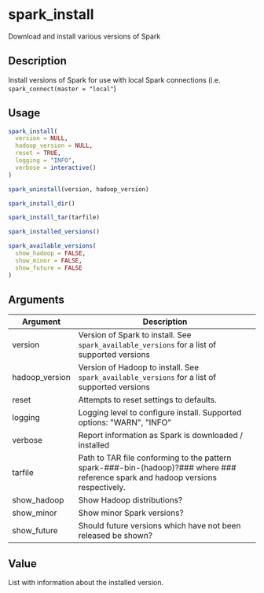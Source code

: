 # spark_install


Download and install various versions of Spark




## Description

Install versions of Spark for use with local Spark connections
  (i.e. ``spark_connect(master = "local"``)





## Usage
```r
spark_install(
  version = NULL,
  hadoop_version = NULL,
  reset = TRUE,
  logging = "INFO",
  verbose = interactive()
)

spark_uninstall(version, hadoop_version)

spark_install_dir()

spark_install_tar(tarfile)

spark_installed_versions()

spark_available_versions(
  show_hadoop = FALSE,
  show_minor = FALSE,
  show_future = FALSE
)
```




## Arguments


Argument      |Description
------------- |----------------
version | Version of Spark to install. See ``spark_available_versions`` for a list of supported versions
hadoop_version | Version of Hadoop to install. See ``spark_available_versions`` for a list of supported versions
reset | Attempts to reset settings to defaults.
logging | Logging level to configure install. Supported options: "WARN", "INFO"
verbose | Report information as Spark is downloaded / installed
tarfile | Path to TAR file conforming to the pattern spark-###-bin-(hadoop)?### where ### reference spark and hadoop versions respectively.
show_hadoop | Show Hadoop distributions?
show_minor | Show minor Spark versions?
show_future | Should future versions which have not been released be shown?





## Value

List with information about the installed version.





